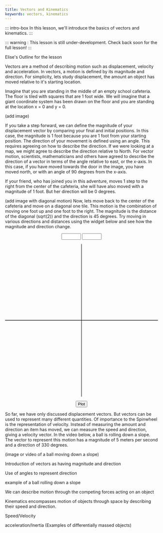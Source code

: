 ```yaml
---
title: Vectors and Kinematics
keywords: vectors, kinematics
---
```



::: intro-box
In this lesson, we'll introduce the basics of vectors and kinematics.
:::

::: warning :
This lesson is still under-development. Check back soon for the full lesson!
:::

Elise's Outline for the lesson

Vectors are a method of describing motion such as displacement, velocity and acceleration.
In vectors, a motion is defined by its magnitude and direction. For simplicity, lets 
study displacement, the amount an object has moved relative to it's starting location.

Imagine that you are standing in the middle of an empty school cafeteria. The floor is 
tiled with squares that are 1 foot wide. We will imagine that a giant coordinate system 
has been drawn on the floor and you are standing at the location x = 0 and y = 0.

(add image)

If you take a step forward, we can define the magnitude of your displacement
vector by comparing your final and initial positions. In this case, the magnitude is 1 foot
because you are 1 foot from your starting position.
The direction of your movement is defined using an angle. This requires agreeing on how
to describe the direction. If we were looking at a map, we might agree to describe the direction
relative to North. For vector motion, scientists, mathematicians and others have agreed to
describe the direction of a vector in terms of the angle relative to east, or the x-axis.
In this case, if you have moved towards the door in the image, you have moved north, or 
with an angle of 90 degrees from the x-axis.

If your friend, who has joined you in this adventure, moves 1 step to the right from the 
center of the cafeteria, she will have also moved with a magnitude of 1 foot. But her
direction will be 0 degrees.

(add image with diagonal motion)
Now, lets move back to the center of the cafeteria and move on a diagonal one tile. This
motion is the combination of moving one foot up and one foot to the right. The magnitude
is the distance of the diagonal (sqrt(2)) and the direction is 45 degrees. Try moving
in various directions and distances using the widget below and see how the magnitude and 
direction change.

<style>
#grid1d {
  text-align: center;
}
#grid1d #location {
  width: 10%;
  top:0.5rem;
}


#grid1d .vis {
  width: 40%;
  font-size: 2rem;
  height: 4rem;
  line-height: 4rem;
  border: solid 1px;
  border-color: black;
  display: block;
  margin: auto;
  text-shadow:
    -1px -1px 0 white,
    1px -1px 0  white,
    -1px 1px 0  white,
    1px 1px 0   white;
}

#move2d .spacer {

  width:5%;
}

</style>

<div id="grid1d">
<input type="number" min="-10" max="10"  id="xvalue">
<input type="number" min="-10" max="10"  id="yvalue">

<span class="spacer"></span>

<svg id="axis" width="800" height="800" viewBox="0 0 800 800">
<line x1="0" y1="400" x2="800" y2="400" style="stroke:rgb(1,1,1);stroke-width:2" />
<line x1="400" y1="0" x2="400" y2="800" style="stroke:rgb(1,1,1);stroke-width:2" />
</svg>
<span class="spacer"></span>

<button id="plotButton">Plot</button>

<script>

//extract desired elements
var xElement = document.getElementById("xvalue");
var yElement = document.getElementById("yvalue");

var entireDiv = document.getElementById("move2d");
var waveVis = document.querySelector("#move2d .vis");

// define event handler
function plotVector(){
	// extract desired info
    var x = xElement.value;
    var y = yElement.value;
  	console.log(x)
  
    
}

// decide what event handlers to use
plotButton.onclick = plotVector;


</script>
</div>


So far, we have only discussed displacement vectors. But vectors can be used to
represent many different quantities. Of importance to the Spinwheel is the representation
of velocity. Instead of measuring the amount and direction an item has moved, we can measure the speed
and direction, giving a velocity vector. In the video below, a ball is rolling down a slope.
The vector to represent this motion has a magnitude of 5 meters per second and a direction
of 330 degrees.

(image or video of a ball moving down a slope)

Introduction of vectors as having magnitude and direction

Use of angles to represent direction

example of a ball rolling down a slope

We can describe motion through the competing forces acting on an object

Kinematics encompasses motion of objects through space by describing their speed and direction. 

Speed/Velocity

acceleration/Inertia 
(Examples of differentially massed objects)